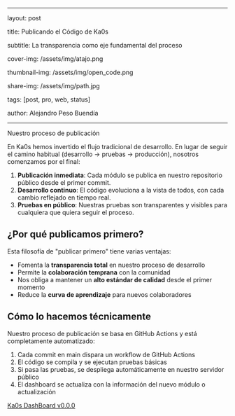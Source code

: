 
---

layout: post

title: Publicando el Código de Ka0s

subtitle: La transparencia como eje fundamental del proceso

cover-img: /assets/img/atajo.png

thumbnail-img: /assets/img/open_code.png

share-img: /assets/img/path.jpg

tags: [post, pro, web, status]

author: Alejandro Peso Buendía

---

Nuestro proceso de publicación

En Ka0s hemos invertido el flujo tradicional de desarrollo. En lugar de seguir el camino habitual (desarrollo → pruebas → producción), nosotros comenzamos por el final:

1. **Publicación inmediata**: Cada módulo se publica en nuestro repositorio público desde el primer commit.
2. **Desarrollo continuo**: El código evoluciona a la vista de todos, con cada cambio reflejado en tiempo real.
3. **Pruebas en público**: Nuestras pruebas son transparentes y visibles para cualquiera que quiera seguir el proceso.

## ¿Por qué publicamos primero?

Esta filosofía de "publicar primero" tiene varias ventajas:

- Fomenta la **transparencia total** en nuestro proceso de desarrollo
- Permite la **colaboración temprana** con la comunidad
- Nos obliga a mantener un **alto estándar de calidad** desde el primer momento
- Reduce la **curva de aprendizaje** para nuevos colaboradores

## Cómo lo hacemos técnicamente

Nuestro proceso de publicación se basa en GitHub Actions y está completamente automatizado:

1. Cada commit en main dispara un workflow de GitHub Actions
2. El código se compila y se ejecutan pruebas básicas
3. Si pasa las pruebas, se despliega automáticamente en nuestro servidor público
4. El dashboard se actualiza con la información del nuevo módulo o actualización


[Ka0s DashBoard v0.0.0](https://www.ka0s.io/dashboard/Index.html)
